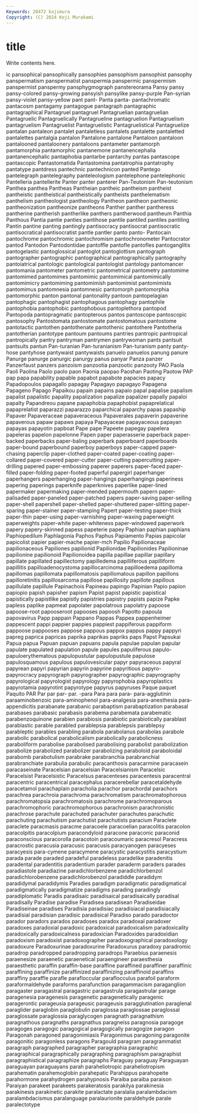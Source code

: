```yaml
---
Keywords: 28472 kojimura
Copyright: (C) 2024 Koji Murakami
---
```


# title

Write contents here.



ic pansophical pansophically pansophies
pansophism pansophist pansophy panspermatism panspermatist panspermia panspermic panspermism panspermist panspermy
pansphygmograph panstereorama Pansy pansy pansy-colored pansy-growing pansyish pansylike pansy-purple Pan-syrian
pansy-violet pansy-yellow pant pant- Panta panta- pantachromatic pantacosm pantagamy pantagogue
pantagraph pantagraphic pantagraphical Pantagruel pantagruel Pantagruelian pantagruelian Pantagruelic Pantagruelically Pantagrueline
pantagruelion Pantagruelism pantagruelism Pantagruelist Pantagruelistic Pantagruelistical Pantagruelize pantalan pantaleon pantalet
pantaletless pantalets pantalette pantaletted pantalettes pantalgia pantalon Pantalone pantalone Pantaloon
pantaloon pantalooned pantaloonery pantaloons pantameter pantamorph pantamorphia pantamorphic pantanemone pantanencephalia
pantanencephalic pantaphobia pantarbe pantarchy pantas pantascope pantascopic Pantastomatida Pantastomina pantatrophia
pantatrophy pantatype pantdress pantechnic pantechnicon panted Pantego pantelegraph pantelegraphy panteleologism
pantelephone pantelephonic Pantelleria pantellerite Panter panter panterer Pan-Teutonism Pan-teutonism Panthea
panthea Pantheas Pantheian pantheic pantheism pantheist pantheistic pantheistical pantheistically pantheists
panthelematism panthelism pantheologist pantheology Pantheon pantheon pantheonic pantheonization pantheonize pantheons
Panther panther pantheress pantherine pantherish pantherlike panthers pantherwood pantheum Panthia
Panthous Pantia pantie panties pantihose pantile pantiled pantiles pantiling Pantin
pantine panting pantingly pantisocracy pantisocrat pantisocratic pantisocratical pantisocratist pantle pantler
panto panto- Pantocain pantochrome pantochromic pantochromism pantochronometer Pantocrator pantod Pantodon
Pantodontidae pantoffle pantofle pantofles pantoganglitis pantogelastic pantoglossical pantoglot pantoglottism pantograph
pantographer pantographic pantographical pantographically pantography pantoiatrical pantologic pantological pantologist pantology
pantomancer pantomania pantometer pantometric pantometrical pantometry pantomime pantomimed pantomimes pantomimic
pantomimical pantomimically pantomimicry pantomiming pantomimish pantomimist pantomimists pantomimus pantomnesia pantomnesic
pantomorph pantomorphia pantomorphic panton pantonal pantonality pantoon pantopelagian pantophagic pantophagist
pantophagous pantophagy pantophile pantophobia pantophobic pantophobous pantoplethora pantopod Pantopoda pantopragmatic
pantopterous pantos pantoscope pantoscopic pantosophy Pantostomata pantostomate pantostomatous pantostome pantotactic
pantothen pantothenate pantothenic pantothere Pantotheria pantotherian pantotype pantoum pantoums pantries
pantropic pantropical pantropically pantry pantryman pantrymen pantrywoman pants pantsuit pantsuits
pantun Pan-turanian Pan-turanianism Pan-turanism panty panty-hose pantyhose pantywaist pantywaists panuelo
panuelos panung panure Panurge panurge panurgic panurgy panus panyar Panza
panzer Panzerfaust panzers panzoism panzootia panzootic panzooty PAO Paola Paoli
Paolina Paolo paolo paon Paonia paopao Paoshan Paoting Paotow PAP
pap papa papability papable papabot papabote papacies papacy Papadopoulos papagallo
papagay Papagayo papagayo Papagena Papageno Papago Papaikou papain papains papaio
papal papalise papalism papalist papalistic papality papalization papalize papalizer papally
papaloi papalty Papandreou papane papaphobia papaphobist papaprelatical papaprelatist paparazzi paparazzo
paparchical paparchy papas papaship Papaver Papaveraceae papaveraceous Papaverales papaverin papaverine
papaverous papaw papaws papaya Papayaceae papayaceous papayan papayas papayotin papboat
Pape pape Papeete papegay papelera papeleras papelon papelonne Papen paper
paperasserie paperback paper-backed paperbacks paper-baling paperbark paperboard paperboards paper-bound paperbound
paperboy paperboys paper-capped paper-chasing paperclip paper-clothed paper-coated paper-coating paper-collared paper-covered
paper-cutter paper-cutting papercutting paper-drilling papered paper-embossing paperer paperers paper-faced paper-filled
paper-folding paper-footed paperful papergirl paperhanger paperhangers paperhanging paper-hangings paperhangings paperiness
papering paperings paperknife paperknives paperlike paper-lined papermaker papermaking paper-mended papermouth
papern paper-palisaded paper-paneled paper-patched papers paper-saving paper-selling paper-shell papershell paper-shelled
paper-shuttered paper-slitting paper-sparing paper-stainer paper-stamping Papert paper-testing paper-thick paper-thin paper-using
paper-varnishing paper-waxing paperweight paperweights paper-white paper-whiteness paper-windowed paperwork papery papery-skinned
papess papeterie papey Paphian paphian paphians Paphiopedilum Paphlagonia Paphos Paphus
Papiamento Papias papicolar papicolist papier papier-mache papier-mch Papilio Papilionaceae papilionaceous
Papiliones papilionid Papilionidae Papilionides Papilioninae papilionine papilionoid Papilionoidea papilla papillae
papillar papillary papillate papillated papillectomy papilledema papilliferous papilliform papillitis papilloadenocystoma
papillocarcinoma papilloedema papilloma papillomas papillomata papillomatosis papillomatous papillon papillons papilloretinitis
papillosarcoma papillose papillosity papillote papillous papillulate papillule Papinachois Papineau papingo
Papinian Papio papion papiopio papish papisher papism Papist papist papistic
papistical papistically papistlike papistly papistries papistry papists papize Papke papless
paplike papmeat papolater papolatrous papolatry papoose papoose-root papooseroot papooses papoosh
Papotto papoula papovavirus Papp pappain Pappano Pappas Pappea pappenheimer pappescent
pappi pappier pappies pappiest pappiferous pappiform pappoose pappooses pappose pappous
pappox pappus pappy pappyri papreg paprica papricas paprika paprikas papriks
paps Papst Papsukai Papua papua Papuan papuan papuans papula papulae
papulan papular papulate papulated papulation papule papules papuliferous papulo- papuloerythematous
papulopustular papulopustule papulose papulosquamous papulous papulovesicular papyr papyraceous papyral papyrean
papyri papyrian papyrin papyrine papyritious papyro- papyrocracy papyrograph papyrographer papyrographic
papyrography papyrological papyrologist papyrology papyrophobia papyroplastics papyrotamia papyrotint papyrotype papyrus
papyruses Paque paquet Paquito PAR Par par par- par. -para
Para para para- para-agglutinin paraaminobenzoic para-aminophenol para-analgesia para-anesthesia para-appendicitis parabanate
parabanic parabaptism parabaptization parabasal parabases parabasic parabasis parabema parabemata parabematic
parabenzoquinone parabien parabiosis parabiotic parabiotically parablast parablastic parable parabled parablepsia
parablepsis parablepsy parableptic parables parabling parabola parabolanus parabolas parabole parabolic
parabolical parabolicalism parabolically parabolicness paraboliform parabolise parabolised parabolising parabolist parabolization
parabolize parabolized parabolizer parabolizing paraboloid paraboloidal parabomb parabotulism parabrake parabranchia
parabranchial parabranchiate parabulia parabulic paracanthosis paracarmine paracasein paracaseinate Paracelsian paracelsian
Paracelsianism Paracelsic Paracelsist Paracelsistic Paracelsus paracenteses paracentesis paracentral paracentric paracentrical
paracephalus paracerebellar paracetaldehyde paracetamol parachaplain paracholia parachor parachordal parachors parachrea
parachroia parachroma parachromatism parachromatophorous parachromatopsia parachromatosis parachrome parachromoparous parachromophoric parachromophorous
parachronism parachronistic parachrose parachute parachuted parachuter parachutes parachutic parachuting parachutism
parachutist parachutists paracium Paraclete paraclete paracmasis paracme paracoele paracoelian paracolitis
paracolon paracolpitis paracolpium paracondyloid paracone paraconic paraconid paraconscious paracorolla paracotoin
paracoumaric paracresol Paracress paracrostic paracusia paracusic paracusis paracyanogen paracyeses paracyesis
para-cymene paracymene paracystic paracystitis paracystium parada parade paraded paradeful paradeless
paradelike paradenitis paradental paradentitis paradentium parader paraderm paraders parades paradiastole
paradiazine paradichlorbenzene paradichlorbenzol paradichlorobenzene paradichlorobenzol paradiddle paradidym paradidymal paradidymis Paradies
paradigm paradigmatic paradigmatical paradigmatically paradigmatize paradigms parading paradingly paradiplomatic Paradis
paradisaic paradisaical paradisaically paradisal paradisally Paradise paradise Paradisea paradisean Paradiseidae
Paradiseinae paradises Paradisia paradisiac paradisiacal paradisiacally paradisial paradisian paradisic paradisical
Paradiso parado paradoctor parador paradors parados paradoses paradox paradoxal paradoxer
paradoxes paradoxial paradoxic paradoxical paradoxicalism paradoxicality paradoxically paradoxicalness paradoxician Paradoxides
paradoxidian paradoxism paradoxist paradoxographer paradoxographical paradoxology paradoxure Paradoxurinae paradoxurine Paradoxurus
paradoxy paradromic paradrop paradropped paradropping paradrops Paraebius paraenesis paraenesize paraenetic
paraenetical paraengineer paraesthesia paraesthetic paraffin paraffin-base paraffine paraffined paraffiner paraffinic
paraffining paraffinize paraffinized paraffinizing paraffinoid paraffins paraffiny paraffle parafle parafloccular
paraflocculus parafoil paraform paraformaldehyde paraforms parafunction paragammacism paraganglion paragaster paragastral
paragastric paragastrula paragastrular parage paragenesia paragenesis paragenetic paragenetically paragenic paragerontic
parageusia parageusic parageusis paragglutination paraglenal paraglider paraglobin paraglobulin paraglossa paraglossae
paraglossal paraglossate paraglossia paraglycogen paragnath paragnathism paragnathous paragnaths paragnathus paragneiss
paragnosia paragoge paragoges paragogic paragogical paragogically paragogize paragon Paragonah paragoned
paragonimiasis Paragonimus paragoning paragonite paragonitic paragonless paragons Paragould paragram paragrammatist
paragraph paragraphed paragrapher paragraphia paragraphic paragraphical paragraphically paragraphing paragraphism paragraphist
paragraphistical paragraphize paragraphs Paraguay paraguay Paraguayan paraguayan paraguayans parah paraheliotropic
paraheliotropism parahematin parahemoglobin parahepatic Parahippus parahopeite parahormone parahydrogen parahypnosis Paraiba
paraiba paraison Paraiyan parakeet parakeets parakeratosis parakilya parakinesia parakinesis parakinetic
parakite paralactate paralalia paralambdacism paralambdacismus paralanguage paralaurionite paraldehyde parale paralectotype
